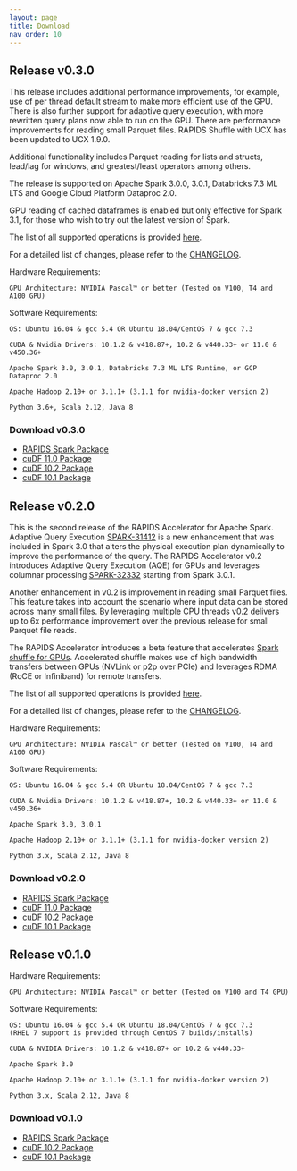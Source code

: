 ```yaml
---
layout: page
title: Download
nav_order: 10
---
```


## Release v0.3.0
This release includes additional performance improvements, for example, use of per thread default
stream to make more efficient use of the GPU.  There is also further support for adaptive query
execution, with more rewritten query plans now able to run on the GPU.  There are performance
improvements for reading small Parquet files.  RAPIDS Shuffle with UCX has been updated to UCX
1.9.0.

Additional functionality includes Parquet reading for lists and structs, lead/lag for windows, and
greatest/least operators among others.

The release is supported on Apache Spark 3.0.0, 3.0.1, Databricks 7.3 ML LTS and Google Cloud
Platform Dataproc 2.0.

GPU reading of cached dataframes is enabled but only effective for Spark 3.1, for those who
wish to try out the latest version of Spark.

The list of all supported operations is provided [here](supported_ops.md).

For a detailed list of changes, please refer to the
[CHANGELOG](https://github.com/NVIDIA/spark-rapids/blob/main/CHANGELOG.md). 

Hardware Requirements: 

	GPU Architecture: NVIDIA Pascal™ or better (Tested on V100, T4 and A100 GPU)
	
Software Requirements:

	OS: Ubuntu 16.04 & gcc 5.4 OR Ubuntu 18.04/CentOS 7 & gcc 7.3
	
	CUDA & Nvidia Drivers: 10.1.2 & v418.87+, 10.2 & v440.33+ or 11.0 & v450.36+
	
	Apache Spark 3.0, 3.0.1, Databricks 7.3 ML LTS Runtime, or GCP Dataproc 2.0 
	
	Apache Hadoop 2.10+ or 3.1.1+ (3.1.1 for nvidia-docker version 2)
	
	Python 3.6+, Scala 2.12, Java 8 

### Download v0.3.0
* [RAPIDS Spark Package](https://repo1.maven.org/maven2/com/nvidia/rapids-4-spark_2.12/0.3.0/rapids-4-spark_2.12-0.3.0.jar)
* [cuDF 11.0 Package](https://repo1.maven.org/maven2/ai/rapids/cudf/0.17/cudf-0.17-cuda11.jar)
* [cuDF 10.2 Package](https://repo1.maven.org/maven2/ai/rapids/cudf/0.17/cudf-0.17-cuda10-2.jar)
* [cuDF 10.1 Package](https://repo1.maven.org/maven2/ai/rapids/cudf/0.17/cudf-0.17-cuda10-1.jar)

## Release v0.2.0
This is the second release of the RAPIDS Accelerator for Apache Spark.  Adaptive Query Execution
[SPARK-31412](https://issues.apache.org/jira/browse/SPARK-31412) is a new enhancement that was
included in Spark 3.0 that alters the physical execution plan dynamically to improve the performance
of the query.  The RAPIDS Accelerator v0.2 introduces Adaptive Query Execution (AQE) for GPUs and
leverages columnar processing [SPARK-32332](https://issues.apache.org/jira/browse/SPARK-32332)
starting from Spark 3.0.1.

Another enhancement in v0.2 is improvement in reading small Parquet files.  This feature takes into
account the scenario where input data can be stored across many small files.  By leveraging multiple
CPU threads v0.2 delivers up to 6x performance improvement over the previous release for small
Parquet file reads.

The RAPIDS Accelerator introduces a beta feature that accelerates [Spark shuffle for
GPUs](/docs/get-started/getting-started-on-prem.md#enabling-rapidsshufflemanager).  Accelerated
shuffle makes use of high bandwidth transfers between GPUs (NVLink or p2p over PCIe) and leverages
RDMA (RoCE or Infiniband) for remote transfers. 

The list of all supported operations is provided
[here](../configs.md#supported-gpu-operators-and-fine-tuning).

For a detailed list of changes, please refer to the
[CHANGELOG](https://github.com/NVIDIA/spark-rapids/blob/main/CHANGELOG.md). 

Hardware Requirements: 

	GPU Architecture: NVIDIA Pascal™ or better (Tested on V100, T4 and A100 GPU)
	
Software Requirements:

	OS: Ubuntu 16.04 & gcc 5.4 OR Ubuntu 18.04/CentOS 7 & gcc 7.3
	
	CUDA & Nvidia Drivers: 10.1.2 & v418.87+, 10.2 & v440.33+ or 11.0 & v450.36+
	
	Apache Spark 3.0, 3.0.1
	
	Apache Hadoop 2.10+ or 3.1.1+ (3.1.1 for nvidia-docker version 2)
	
	Python 3.x, Scala 2.12, Java 8 

### Download v0.2.0
* [RAPIDS Spark Package](https://repo1.maven.org/maven2/com/nvidia/rapids-4-spark_2.12/0.2.0/rapids-4-spark_2.12-0.2.0.jar)
* [cuDF 11.0 Package](https://repo1.maven.org/maven2/ai/rapids/cudf/0.15/cudf-0.15-cuda11.jar)
* [cuDF 10.2 Package](https://repo1.maven.org/maven2/ai/rapids/cudf/0.15/cudf-0.15-cuda10-2.jar)
* [cuDF 10.1 Package](https://repo1.maven.org/maven2/ai/rapids/cudf/0.15/cudf-0.15-cuda10-1.jar)

## Release v0.1.0

Hardware Requirements: 
   
    GPU Architecture: NVIDIA Pascal™ or better (Tested on V100 and T4 GPU)

Software Requirements: 

    OS: Ubuntu 16.04 & gcc 5.4 OR Ubuntu 18.04/CentOS 7 & gcc 7.3
    (RHEL 7 support is provided through CentOS 7 builds/installs)

    CUDA & NVIDIA Drivers: 10.1.2 & v418.87+ or 10.2 & v440.33+
    
    Apache Spark 3.0
  
    Apache Hadoop 2.10+ or 3.1.1+ (3.1.1 for nvidia-docker version 2)

    Python 3.x, Scala 2.12, Java 8 


### Download v0.1.0
* [RAPIDS Spark Package](https://repo1.maven.org/maven2/com/nvidia/rapids-4-spark_2.12/0.1.0/rapids-4-spark_2.12-0.1.0.jar)
* [cuDF 10.2 Package](https://repo1.maven.org/maven2/ai/rapids/cudf/0.14/cudf-0.14-cuda10-2.jar)
* [cuDF 10.1 Package](https://repo1.maven.org/maven2/ai/rapids/cudf/0.14/cudf-0.14-cuda10-1.jar)




